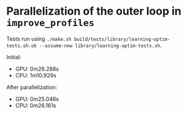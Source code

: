 # Parallelization of the outer loop in `improve_profiles`

Tests run using `./make.sh build/tests/library/learning-optim-tests.sh.ok --assume-new library/learning-optim-tests.sh`.

Initial:

- GPU: 0m26.288s
- CPU: 1m10.929s

After parallelization:

- GPU: 0m25.046s
- CPU: 0m26.161s
